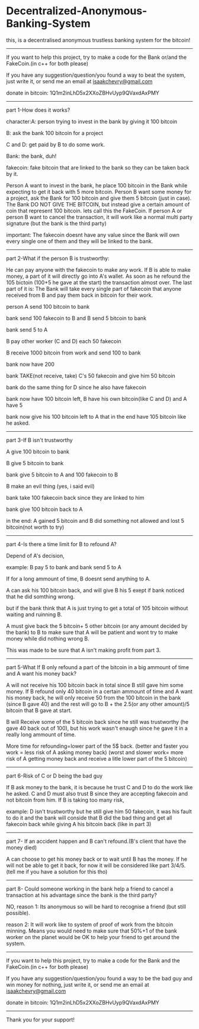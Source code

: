 # Decentralized-Anonymous-Banking-System
this, is a decentralised anonymous trustless banking system for the bitcoin!

_______________________________________________________________________________________________________________

If you want to help this project, try to make a code for the Bank or/and the FakeCoin.(in c++ for both please)

If you have any suggestion/question/you found a way to beat the system, just write it, or send me an email at isaakchevry@gmail.com

donate in bitcoin: 1Q1m2inLhD5x2XXoZBHvUyp9QVaxdAxPMY

_____________________________________________________________________________________________________

part 1-How does it works?

character:A: person trying to invest in the bank by giving it 100 bitcoin

B: ask the bank 100 bitcoin for a project

C and D: get paid by B to do some work.

Bank: the bank, duh!

fakecoin: fake bitcoin that are linked to the bank so they can be taken back by it.


Person A want to invest in the bank, he place 100 bitcoin in the Bank while expecting to get it back with 5 more bitcoin. Person B want some money for a project, ask the Bank for 100 bitcoin and give them 5 bitcoin (just in case). The Bank DO NOT GIVE THE BITCOIN, but instead give a certain amount of coin that represent 100 bitcoin. lets call this the FakeCoin. If person A or person B want to cancel the transaction, it will work like a normal multi party signature (but the bank is the third party)

important: The fakecoin doesnt have any value since the Bank will own every single one of them and they will be linked to the bank.

__________________________________________________________________________________________________

part 2-What if the person B is trustworthy:

He can pay anyone with the fakecoin to make any work. If B is able to make money, a part of it will directly go into A's wallet. As soon as he refound the 105 bictoin (100+5 he gave at the start) the transaction almost over. The last part of it is: The Bank will take every single part of fakecoin that anyone received from B and pay them back in bitcoin for their work.

person A send 100 bitcoin to bank

bank send 100 fakecoin to B and B send 5 bitcoin to bank

bank send 5 to A

B pay other worker (C and D) each 50 fakecoin

B receive 1000 bitcoin from work and send 100 to bank

bank now have 200

bank TAKE(not receive, take) C's 50 fakecoin and give him 50 bitcoin

bank do the same thing for D since he also have fakecoin

bank now have 100 bitcoin left, B have his own bitcoin(like C and D) and A have 5

bank now give his 100 bitcoin left to A that in the end have 105 bitcoin like he asked.

_________________________________________________________________________________________________________________

part 3-If B isn't trustworthy

A give 100 bitcoin to bank

B give 5 bitcoin to bank

bank give 5 bitcoin to A and 100 fakecoin to B

B make an evil thing (yes, i said evil)

bank take 100 fakecoin back since they are linked to him

bank give 100 bitcoin back to A

in the end: A gained 5 bitcoin and B did something not allowed and lost 5 bitcoin(not worth to try)

_________________________________________________________________________________________________________________

part 4-Is there a time limit for B to refound A?

Depend of A's decision, 

example: B pay 5 to bank and bank send 5 to A

If for a long ammount of time, B doesnt send anything to A.

A can ask his 100 bitcoin back, and will give B his 5 exept if bank noticed that he did somthing wrong.

but if the bank think that A is just trying to get a total of 105 bitcoin without waiting and ruinning B.

A must give back the 5 bitcoin+ 5 other bitcoin (or any amount decided by the bank) to B to make sure that A will be 
patient and wont try to make money while did nothing wrong B.

This was made to be sure that A isn't making profit from part 3.

______________________________________________________________________________________________________________

part 5-What If B only refound a part of the bitcoin in a big ammount of time and A want his money back?

A will not receive his 100 bitcoin back in total since B still gave him some money. If B refound only 40 bitcoin in a certain ammount of time and A want his money back, he will only receive 50 from the 100 bitcoin in the bank (since B gave 40) and the rest will go to B + the 2.5(or any other amount)/5 bitcoin that B gave at start.

B will Receive some of the 5 bitcoin back since he still was trustworthy (he gave 40 back out of 100), but his work wasn't enaugh since he gave it in a really long ammount of time.

More time for refounding=lower part of the 5$ back. (better and faster you work = less risk of A asking money back) (worst and slower work= more risk of A getting money back and receive a litle lower part of the 5 bitcoin)

______________________________________________________________________________________________________________

part 6-Risk of C or D being the bad guy

If B ask money to the bank, it is because he trust C and D to do the work like he asked. C and D must also trust B since they are accepting fakecoin and not bitcoin from him. If B is taking too many risk,

example: D isn't trustworthy but he still give him 50 fakecoin, it was his fault to do it and the bank will conside that B did the bad thing and get all fakecoin back while giving A his bitcoin back (like in part 3)

_____________________________________________________________________________________________________________

part 7- If an accident happen and B can't refound.(B's client that have the money died)

A can choose to get his money back or to wait until B has the money. If he will not be able to get it back, for now it will be considered like part 3/4/5. (tell me if you have a solution for this tho)

______________________________________________________________________________________________________________

part 8- Could someone working in the bank help a friend to cancel a transaction at his advantage since the bank is the third party?

NO, reason 1: Its anonymous so will be hard to recognise a friend (but still possible).

reason 2: It will work like to system of proof of work from the bitcoin minning. Means you would need to make sure that 50%+1 of the bank worker on the planet would be OK to help your friend to get around the system.

____________________________________________________________________________________________________________

If you want to help this project, try to make a code for the Bank and the FakeCoin.(in c++ for both please)

If you have any suggestion/question/you found a way to be the bad guy and win money for nothing, just write it, or send me an email at isaakchevry@gmail.com

donate in bitcoin: 1Q1m2inLhD5x2XXoZBHvUyp9QVaxdAxPMY

_____________________________________________________________________________________________________________

Thank you for your support!
